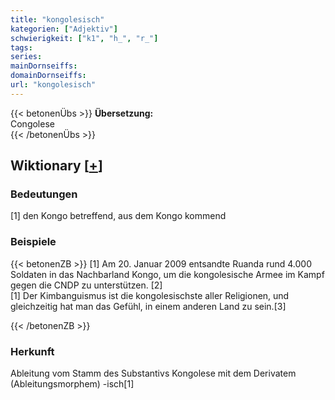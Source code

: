 ```yaml
---
title: "kongolesisch"
kategorien: ["Adjektiv"]
schwierigkeit: ["k1", "h_", "r_"]
tags:
series:
mainDornseiffs:
domainDornseiffs:
url: "kongolesisch"
---
```


{{< betonenÜbs >}}
**Übersetzung:**  
Congolese  
{{< /betonenÜbs >}}

## Wiktionary [[+](https://de.wiktionary.org/wiki/kongolesisch)]

### Bedeutungen
[1] den Kongo betreffend, aus dem Kongo kommend  

### Beispiele
{{< betonenZB >}}
[1] Am 20. Januar 2009 entsandte Ruanda rund 4.000 Soldaten in das Nachbarland Kongo, um die kongolesische Armee im Kampf gegen die CNDP zu unterstützen. [2]  
[1] Der Kimbanguismus ist die kongolesischste aller Religionen, und gleichzeitig hat man das Gefühl, in einem anderen Land zu sein.[3]  

{{< /betonenZB >}}
### Herkunft
Ableitung vom Stamm des Substantivs Kongolese mit dem Derivatem (Ableitungsmorphem) -isch[1]  



